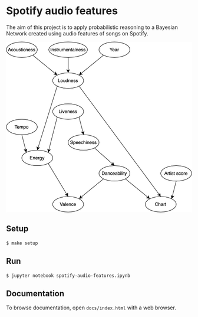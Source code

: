 # Spotify audio features

The aim of this project is to apply probabilistic reasoning to a Bayesian Network created using audio features of songs on Spotify.

![network](report/images/network.png)

## Setup

```console
$ make setup
```

## Run

```console
$ jupyter notebook spotify-audio-features.ipynb
```

## Documentation

To browse documentation, open `docs/index.html` with a web browser.
